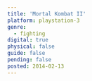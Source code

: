 ```yaml
---
title: 'Mortal Kombat II'
platform: playstation-3
genre:
  - fighting
digital: true
physical: false
guide: false
pending: false
posted: 2014-02-13
---
```

